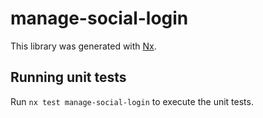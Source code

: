 # manage-social-login

This library was generated with [Nx](https://nx.dev).

## Running unit tests

Run `nx test manage-social-login` to execute the unit tests.
